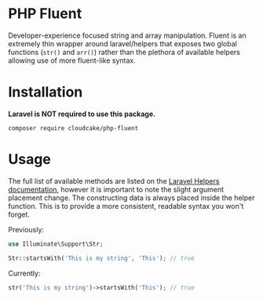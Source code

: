 # PHP Fluent

Developer-experience focused string and array manipulation. Fluent is an
extremely thin wrapper around laravel/helpers that exposes two global functions
(`str()` and `arr()`) rather than the plethora of available helpers allowing use
of more fluent-like syntax.

# Installation

**Laravel is NOT required to use this package.**

```shell
composer require cloudcake/php-fluent
```

# Usage

The full list of available methods are listed on the [Laravel Helpers
documentation](https://laravel.com/docs/master/helpers#available-methods),
however it is important to note the slight argument placement change. The
constructing data is always placed inside the helper function. This is to
provide a more consistent, readable syntax you won't forget.

Previously:

```php
use Illuminate\Support\Str;

Str::startsWith('This is my string', 'This'); // true
```

Currently:

```php
str('This is my string')->startsWith('This'); // true
```
